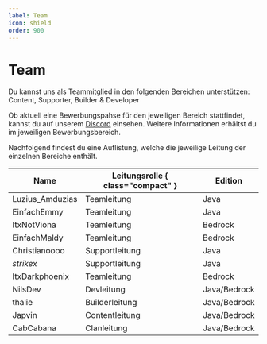 ```yaml
---
label: Team
icon: shield
order: 900
---
```


# Team

Du kannst uns als Teammitglied in den folgenden Bereichen unterstützen: Content, Supporter, Builder & Developer

Ob aktuell eine Bewerbungspahse für den jeweiligen Bereich stattfindet, kannst du auf unserem [Discord](https://discord.com/channels/492478214568935460/958344693236768808) einsehen. Weitere Informationen erhältst du im jeweiligen Bewerbungsbereich.

Nachfolgend findest du eine Auflistung, welche die jeweilige Leitung der einzelnen Bereiche enthält.

Name              | Leitungsrolle { class="compact" }  | Edition
---               | ---                                | ---
Luzius_Amduzias   | Teamleitung                        | Java
EinfachEmmy       | Teamleitung                        | Java
ItxNotViona       | Teamleitung                        | Bedrock
EinfachMaldy      | Teamleitung                        | Bedrock
Christianoooo     | Supportleitung                     | Java
_strikex_         | Supportleitung                     | Java
ItxDarkphoenix    | Teamleitung                        | Bedrock
NilsDev           | Devleitung                         | Java/Bedrock
thalie            | Builderleitung                     | Java/Bedrock
Japvin            | Contentleitung                     | Java/Bedrock
CabCabana         | Clanleitung                        | Java/Bedrock




